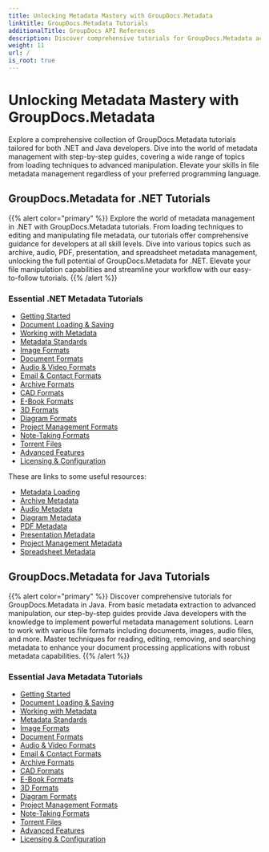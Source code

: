 ```yaml
---
title: Unlocking Metadata Mastery with GroupDocs.Metadata
linktitle: GroupDocs.Metadata Tutorials
additionalTitle: GroupDocs API References
description: Discover comprehensive tutorials for GroupDocs.Metadata across platforms. Master metadata management in .NET and Java effortlessly.
weight: 11
url: /
is_root: true
---
```

# Unlocking Metadata Mastery with GroupDocs.Metadata
Explore a comprehensive collection of GroupDocs.Metadata tutorials tailored for both .NET and Java developers. Dive into the world of metadata management with step-by-step guides, covering a wide range of topics from loading techniques to advanced manipulation. Elevate your skills in file metadata management regardless of your preferred programming language.

## GroupDocs.Metadata for .NET Tutorials
{{% alert color="primary" %}}
Explore the world of metadata management in .NET with GroupDocs.Metadata tutorials. From loading techniques to editing and manipulating file metadata, our tutorials offer comprehensive guidance for developers at all skill levels. Dive into various topics such as archive, audio, PDF, presentation, and spreadsheet metadata management, unlocking the full potential of GroupDocs.Metadata for .NET. Elevate your file manipulation capabilities and streamline your workflow with our easy-to-follow tutorials.
{{% /alert %}}

### Essential .NET Metadata Tutorials

- [Getting Started](./net/getting-started/)
- [Document Loading & Saving](./net/document-loading-saving/)
- [Working with Metadata](./net/working-with-metadata/)
- [Metadata Standards](./net/metadata-standards/)
- [Image Formats](./net/image-formats/)
- [Document Formats](./net/document-formats/)
- [Audio & Video Formats](./net/audio-video-formats/)
- [Email & Contact Formats](./net/email-contact-formats/)
- [Archive Formats](./net/archive-formats/)
- [CAD Formats](./net/cad-formats/)
- [E-Book Formats](./net/ebook-formats/)
- [3D Formats](./net/3d-formats/)
- [Diagram Formats](./net/diagram-formats/)
- [Project Management Formats](./net/project-management-formats/)
- [Note-Taking Formats](./net/note-taking-formats/)
- [Torrent Files](./net/torrent-files/)
- [Advanced Features](./net/advanced-features/)
- [Licensing & Configuration](./net/licensing-configuration/)

These are links to some useful resources:
 
- [Metadata Loading](./net/metadata-loading/)
- [Archive Metadata](./net/archive-metadata/)
- [Audio Metadata](./net/audio-metadata/)
- [Diagram Metadata](./net/diagram-metadata/)
- [PDF Metadata](./net/pdf-metadata/)
- [Presentation Metadata](./net/presentation-metadata/)
- [Project Management Metadata](./net/project-management-metadata/)
- [Spreadsheet Metadata](./net/spreadsheet-metadata/)

## GroupDocs.Metadata for Java Tutorials
{{% alert color="primary" %}}
Discover comprehensive tutorials for GroupDocs.Metadata in Java. From basic metadata extraction to advanced manipulation, our step-by-step guides provide Java developers with the knowledge to implement powerful metadata management solutions. Learn to work with various file formats including documents, images, audio files, and more. Master techniques for reading, editing, removing, and searching metadata to enhance your document processing applications with robust metadata capabilities.
{{% /alert %}}

### Essential Java Metadata Tutorials

- [Getting Started](./java/getting-started/)
- [Document Loading & Saving](./java/document-loading-saving/)
- [Working with Metadata](./java/working-with-metadata/)
- [Metadata Standards](./java/metadata-standards/)
- [Image Formats](./java/image-formats/)
- [Document Formats](./java/document-formats/)
- [Audio & Video Formats](./java/audio-video-formats/)
- [Email & Contact Formats](./java/email-contact-formats/)
- [Archive Formats](./java/archive-formats/)
- [CAD Formats](./java/cad-formats/)
- [E-Book Formats](./java/ebook-formats/)
- [3D Formats](./java/3d-formats/)
- [Diagram Formats](./java/diagram-formats/)
- [Project Management Formats](./java/project-management-formats/)
- [Note-Taking Formats](./java/note-taking-formats/)
- [Torrent Files](./java/torrent-files/)
- [Advanced Features](./java/advanced-features/)
- [Licensing & Configuration](./java/licensing-configuration/)
